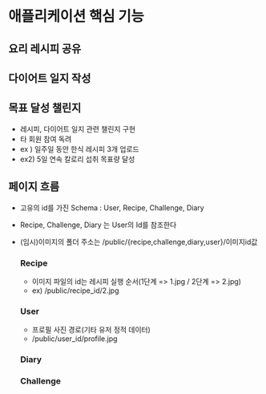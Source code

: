 # 애플리케이션 핵심 기능



## 요리 레시피 공유

##  다이어트 일지 작성

## 목표 달성 챌린지

- 레시피, 다이어트 일지 관련 챌린지 구현
- 타 회원 참여 독려
- ex ) 일주일 동안 한식 레시피 3개 업로드
- ex2) 5일 연속 칼로리 섭취 목표량 달성

## 페이지 흐름

- 고유의 id를 가진 Schema : User, Recipe, Challenge, Diary

- Recipe, Challenge, Diary 는 User의 Id를 참조한다

- (임시)이미지의 폴더 주소는 /public/{recipe,challenge,diary,user}/이미지id값

  ### Recipe

  - 이미지 파일의 id는 레시피 실행 순서(1단계 => 1.jpg / 2단계 => 2.jpg)
  - ex) /public/recipe_id/2.jpg

  ### User

  - 프로필 사진 경로(기타 유저 정적 데이터)
  - /public/user_id/profile.jpg

  ### Diary

  ### Challenge
